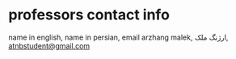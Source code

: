 # professors contact info
name in english, name in persian, email
arzhang malek, ارژنگ ملک, atnbstudent@gmail.com
